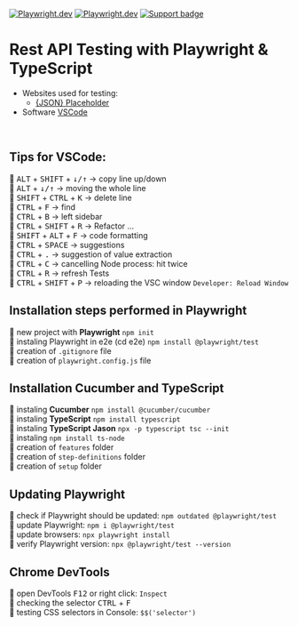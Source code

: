 [![Playwright.dev](https://img.shields.io/badge/Documentation-Playwright-45ba4b.svg?logo=playwright)](https://playwright.dev/docs/intro)
[![Playwright.dev](https://img.shields.io/badge/API%20reference-Playwright-D0422C.svg)](https://playwright.dev/docs/api/class-playwright)
[![Support badge](https://img.shields.io/badge/stackoverflow-Playwright-45ba4b.svg?logo=stackoverflow)](https://stackoverflow.com/questions/tagged/playwright)
<br>

# Rest API Testing with Playwright & TypeScript

- Websites used for testing:
  - [{JSON} Placeholder](https://jsonplaceholder.typicode.com/)
- Software [VSCode](https://code.visualstudio.com/)

<br>

## Tips for VSCode:

:small_orange_diamond: <kbd>ALT</kbd> + <kbd>SHIFT</kbd> + <kbd>↓/↑</kbd> -> copy line up/down  
:small_orange_diamond: <kbd>ALT</kbd> + <kbd>↓/↑</kbd> -> moving the whole line  
:small_orange_diamond: <kbd>SHIFT</kbd> + <kbd>CTRL</kbd> + <kbd>K</kbd> -> delete line  
:small_orange_diamond: <kbd>CTRL</kbd> + <kbd>F</kbd> -> find  
:small_orange_diamond: <kbd>CTRL</kbd> + <kbd>B</kbd> -> left sidebar  
:small_orange_diamond: <kbd>CTRL</kbd> + <kbd>SHIFT</kbd> + <kbd>R</kbd> -> Refactor ...  
:small_orange_diamond: <kbd>SHIFT</kbd> + <kbd>ALT</kbd> + <kbd>F</kbd> -> code formatting  
:small_orange_diamond: <kbd>CTRL</kbd> + <kbd>SPACE</kbd> -> suggestions  
:small_orange_diamond: <kbd>CTRL</kbd> + <kbd>.</kbd> -> suggestion of value extraction  
:small_orange_diamond: <kbd>CTRL</kbd> + <kbd>C</kbd> -> cancelling Node process: hit twice  
:small_orange_diamond: <kbd>CTRL</kbd> + <kbd>R</kbd> -> refresh Tests  
:small_orange_diamond: <kbd>CTRL</kbd> + <kbd>SHIFT</kbd> + <kbd>P</kbd> -> reloading the VSC window `Developer: Reload Window`

## Installation steps performed in Playwright

:small_orange_diamond: new project with **Playwright** `npm init`  
:small_orange_diamond: instaling Playwright in e2e (cd e2e) `npm install @playwright/test`  
:small_orange_diamond: creation of `.gitignore` file    
:small_orange_diamond: creation of `playwright.config.js` file  

## Installation Cucumber and TypeScript

:small_orange_diamond: instaling **Cucumber** `npm install @cucumber/cucumber`  
:small_orange_diamond: instaling **TypeScript** `npm install typescript`  
:small_orange_diamond: instaling **TypeScript Jason** `npx -p typescript tsc --init`    
:small_orange_diamond: instaling `npm install ts-node`    
:small_orange_diamond: creation of `features` folder  
:small_orange_diamond: creation of `step-definitions` folder  
:small_orange_diamond: creation of `setup` folder  

## Updating Playwright

:small_orange_diamond: check if Playwright should be updated: `npm outdated @playwright/test`  
:small_orange_diamond: update Playwright: `npm i @playwright/test`  
:small_orange_diamond: update browsers: `npx playwright install`  
:small_orange_diamond: verify Playwright version: `npx @playwright/test --version`

## Chrome DevTools

:small_orange_diamond: open DevTools <kbd>F12</kbd> or right click: `Inspect`  
:small_orange_diamond: checking the selector <kbd>CTRL</kbd> + <kbd>F</kbd>  
:small_orange_diamond: testing CSS selectors in Console: `$$('selector')`

